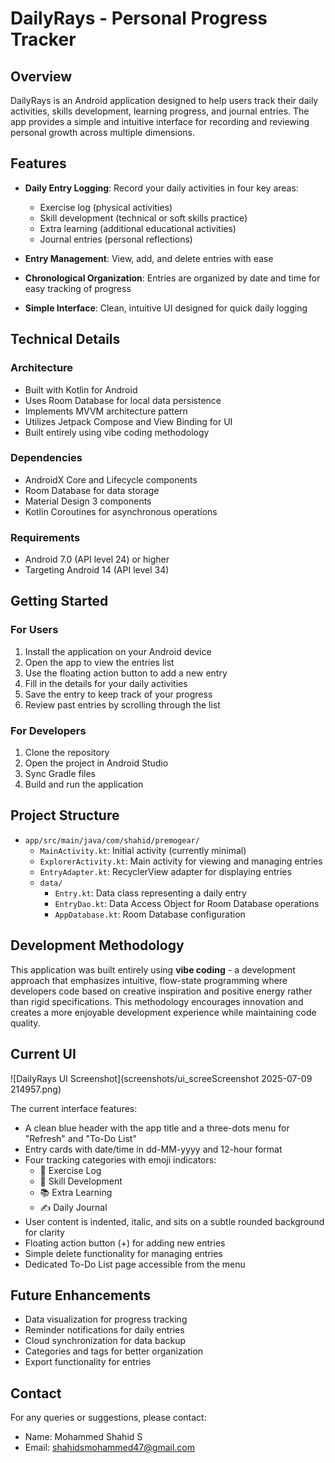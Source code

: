 # DailyRays - Personal Progress Tracker

## Overview
DailyRays is an Android application designed to help users track their daily activities, skills development, learning progress, and journal entries. The app provides a simple and intuitive interface for recording and reviewing personal growth across multiple dimensions.

## Features

- **Daily Entry Logging**: Record your daily activities in four key areas:
  - Exercise log (physical activities)
  - Skill development (technical or soft skills practice)
  - Extra learning (additional educational activities)
  - Journal entries (personal reflections)

- **Entry Management**: View, add, and delete entries with ease

- **Chronological Organization**: Entries are organized by date and time for easy tracking of progress

- **Simple Interface**: Clean, intuitive UI designed for quick daily logging

## Technical Details

### Architecture
- Built with Kotlin for Android
- Uses Room Database for local data persistence
- Implements MVVM architecture pattern
- Utilizes Jetpack Compose and View Binding for UI
- Built entirely using vibe coding methodology

### Dependencies
- AndroidX Core and Lifecycle components
- Room Database for data storage
- Material Design 3 components
- Kotlin Coroutines for asynchronous operations

### Requirements
- Android 7.0 (API level 24) or higher
- Targeting Android 14 (API level 34)

## Getting Started

### For Users
1. Install the application on your Android device
2. Open the app to view the entries list
3. Use the floating action button to add a new entry
4. Fill in the details for your daily activities
5. Save the entry to keep track of your progress
6. Review past entries by scrolling through the list

### For Developers
1. Clone the repository
2. Open the project in Android Studio
3. Sync Gradle files
4. Build and run the application

## Project Structure

- `app/src/main/java/com/shahid/premogear/`
  - `MainActivity.kt`: Initial activity (currently minimal)
  - `ExplorerActivity.kt`: Main activity for viewing and managing entries
  - `EntryAdapter.kt`: RecyclerView adapter for displaying entries
  - `data/`
    - `Entry.kt`: Data class representing a daily entry
    - `EntryDao.kt`: Data Access Object for Room Database operations
    - `AppDatabase.kt`: Room Database configuration

## Development Methodology

This application was built entirely using **vibe coding** - a development approach that emphasizes intuitive, flow-state programming where developers code based on creative inspiration and positive energy rather than rigid specifications. This methodology encourages innovation and creates a more enjoyable development experience while maintaining code quality.

## Current UI

![DailyRays UI Screenshot](screenshots/ui_screeScreenshot 2025-07-09 214957.png)

The current interface features:
- A clean blue header with the app title and a three-dots menu for "Refresh" and "To-Do List"
- Entry cards with date/time in dd-MM-yyyy and 12-hour format
- Four tracking categories with emoji indicators:
  - 💪 Exercise Log
  - 🧠 Skill Development
  - 📚 Extra Learning
  - ✍️ Daily Journal
- User content is indented, italic, and sits on a subtle rounded background for clarity
- Floating action button (+) for adding new entries
- Simple delete functionality for managing entries
- Dedicated To-Do List page accessible from the menu

## Future Enhancements

- Data visualization for progress tracking
- Reminder notifications for daily entries
- Cloud synchronization for data backup
- Categories and tags for better organization
- Export functionality for entries


## Contact

For any queries or suggestions, please contact:
- Name: Mohammed Shahid S
- Email: shahidsmohammed47@gmail.com
